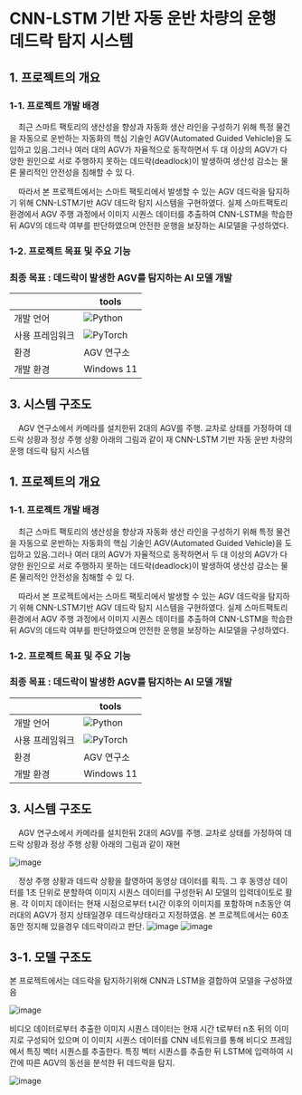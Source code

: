 # CNN-LSTM 기반 자동 운반 차량의 운행 데드락 탐지 시스템
## 1. 프로젝트의 개요
### 1-1. 프로젝트 개발 배경

&nbsp;&nbsp;&nbsp;&nbsp;최근 스마트 팩토리의 생산성을 향상과 자동화 생산 라인을 구성하기 위해 특정 물건을 자동으로 운반하는 자동화의 핵심 기술인 AGV(Automated Guided Vehicle)을 도입하고 있음.그러나 여러 대의 AGV가 자율적으로 동작하면서 두 대 이상의 AGV가 다양한 원인으로 서로 주행하지 못하는 데드락(deadlock)이 발생하여 생산성 감소는 물론 물리적인 안전성을 침해할 수 있
다. 

&nbsp;&nbsp;&nbsp;&nbsp;따라서 본 프로젝트에서는 스마트 팩토리에서 발생할 수 있는 AGV 데드락을 탐지하기 위해 CNN-LSTM기반 AGV 데드락 탐지 시스템을 구현하였다. 실제 스마트팩토리 환경에서 AGV 주행 과정에서 이미지 시퀀스 데이터를 추출하여 CNN-LSTM을 학습한 뒤 AGV의 데드락 여부를 판단하였으며 안전한 운행을 보장하는 AI모델을 구성하였다.

### 1-2. 프로젝트 목표 및 주요 기능
### 최종 목표 : 데드락이 발생한 AGV를 탐지하는 AI 모델 개발

|  | tools |
|-------------|-------|
| 개발 언어   |![Python](https://img.shields.io/badge/Python-3.8.4-3776AB?logo=python&logoColor=white)|
| 사용 프레임워크| ![PyTorch](https://img.shields.io/badge/PyTorch-EE4C2C?style=for-the-badge&logo=pytorch&logoColor=white) |
| 환경      | AGV 연구소|
| 개발 환경      |Windows 11  |

## 3. 시스템 구조도
&nbsp;&nbsp;&nbsp;&nbsp;AGV 연구소에서 카메라를 설치한뒤 2대의 AGV를 주행. 교차로 상태를 가정하여 데드락 상황과 정상 주행 상황 아래의 그림과 같이 재 CNN-LSTM 기반 자동 운반 차량의 운행 데드락 탐지 시스템
## 1. 프로젝트의 개요
### 1-1. 프로젝트 개발 배경

&nbsp;&nbsp;&nbsp;&nbsp;최근 스마트 팩토리의 생산성을 향상과 자동화 생산 라인을 구성하기 위해 특정 물건을 자동으로 운반하는 자동화의 핵심 기술인 AGV(Automated Guided Vehicle)을 도입하고 있음.그러나 여러 대의 AGV가 자율적으로 동작하면서 두 대 이상의 AGV가 다양한 원인으로 서로 주행하지 못하는 데드락(deadlock)이 발생하여 생산성 감소는 물론 물리적인 안전성을 침해할 수 있
다. 

&nbsp;&nbsp;&nbsp;&nbsp;따라서 본 프로젝트에서는 스마트 팩토리에서 발생할 수 있는 AGV 데드락을 탐지하기 위해 CNN-LSTM기반 AGV 데드락 탐지 시스템을 구현하였다. 실제 스마트팩토리 환경에서 AGV 주행 과정에서 이미지 시퀀스 데이터를 추출하여 CNN-LSTM을 학습한 뒤 AGV의 데드락 여부를 판단하였으며 안전한 운행을 보장하는 AI모델을 구성하였다.

### 1-2. 프로젝트 목표 및 주요 기능
### 최종 목표 : 데드락이 발생한 AGV를 탐지하는 AI 모델 개발

|  | tools |
|-------------|-------|
| 개발 언어   |![Python](https://img.shields.io/badge/Python-3.8.4-3776AB?logo=python&logoColor=white)|
| 사용 프레임워크| ![PyTorch](https://img.shields.io/badge/PyTorch-EE4C2C?style=for-the-badge&logo=pytorch&logoColor=white) |
| 환경      | AGV 연구소|
| 개발 환경      |Windows 11  |

## 3. 시스템 구조도
&nbsp;&nbsp;&nbsp;&nbsp;AGV 연구소에서 카메라를 설치한뒤 2대의 AGV를 주행. 교차로 상태를 가정하여 데드락 상황과 정상 주행 상황 아래의 그림과 같이 재현

![image](https://github.com/user-attachments/assets/5fb13937-5c66-40ad-9d69-c9ccb6b12972)

&nbsp;&nbsp;&nbsp;&nbsp;정상 주행 상황과 데드락 상황을 촬영하여 동영상 데이터를 획득. 그 후 동영상 데이터를 1초 단위로 분할하여 이미지 시퀀스 데이터를 구성한뒤 AI 모델의 입력데이토로 활용. 각 이미지 데이터는 현재 시점으로부터 t시간 이후의 이미지를 포함하며
 n초동안 여러대의 AGV가 정지 상태일경우 데드락상태라고 지정하였음. 본 프로젝트에서는 60초동안 정지해 있을경우 데드락이라고 판단.
 ![image](https://github.com/user-attachments/assets/b32ebec4-728a-4832-9906-9a8fdc06556f)
![image](https://github.com/user-attachments/assets/27a429b3-006b-492a-bf0f-0d09900fae3e)

## 3-1. 모델 구조도
 본 프로젝트에서는 데드락을 탐지하기위해 CNN과 LSTM을 결합하여 모델을 구성하였음
 
 ![image](https://github.com/user-attachments/assets/ae007ef3-630a-491b-83b9-2e8db62d73c1)
 
비디오 데이터로부터 추출한 이미지 시퀀스 데이터는 현재 시간 t로부터 n초 뒤의 이미지로 구성되어 있으며 이 이미지 시퀀스 데이터를 CNN 네트워크를 통해 비디오 프레임에서 특징 벡터 시퀀스를 추출한다. 특징 벡터 시퀀스를 추출한 뒤 LSTM에 입력하여 시간에 따른 AGV의 동선을 분석한 뒤 데드락을 탐지.

![image](https://github.com/user-attachments/assets/12edf3f9-6d82-41cf-af18-a2763cd708b8)

